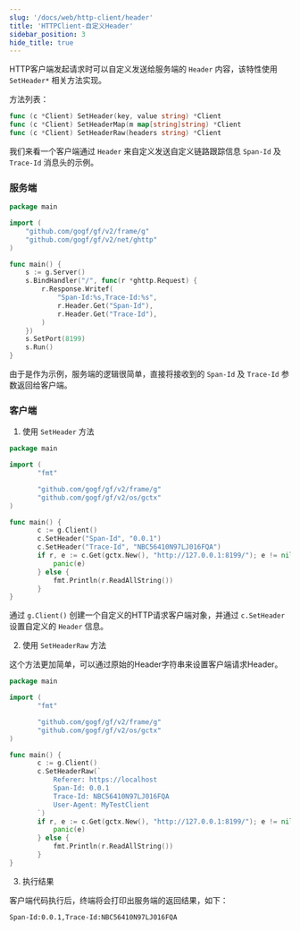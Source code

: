 ```yaml
---
slug: '/docs/web/http-client/header'
title: 'HTTPClient-自定义Header'
sidebar_position: 3
hide_title: true
---
```


HTTP客户端发起请求时可以自定义发送给服务端的 `Header` 内容，该特性使用 `SetHeader*` 相关方法实现。

方法列表：

```go
func (c *Client) SetHeader(key, value string) *Client
func (c *Client) SetHeaderMap(m map[string]string) *Client
func (c *Client) SetHeaderRaw(headers string) *Client
```

我们来看一个客户端通过 `Header` 来自定义发送自定义链路跟踪信息 `Span-Id` 及 `Trace-Id` 消息头的示例。

### 服务端

```go
package main

import (
    "github.com/gogf/gf/v2/frame/g"
    "github.com/gogf/gf/v2/net/ghttp"
)

func main() {
    s := g.Server()
    s.BindHandler("/", func(r *ghttp.Request) {
        r.Response.Writef(
            "Span-Id:%s,Trace-Id:%s",
            r.Header.Get("Span-Id"),
            r.Header.Get("Trace-Id"),
        )
    })
    s.SetPort(8199)
    s.Run()
}
```

由于是作为示例，服务端的逻辑很简单，直接将接收到的 `Span-Id` 及 `Trace-Id` 参数返回给客户端。

### 客户端

1. 使用 `SetHeader` 方法

```go
package main

import (
       "fmt"

       "github.com/gogf/gf/v2/frame/g"
       "github.com/gogf/gf/v2/os/gctx"
)

func main() {
       c := g.Client()
       c.SetHeader("Span-Id", "0.0.1")
       c.SetHeader("Trace-Id", "NBC56410N97LJ016FQA")
       if r, e := c.Get(gctx.New(), "http://127.0.0.1:8199/"); e != nil {
           panic(e)
       } else {
           fmt.Println(r.ReadAllString())
       }
}
```

通过 `g.Client()` 创建一个自定义的HTTP请求客户端对象，并通过 `c.SetHeader` 设置自定义的 `Header` 信息。

2. 使用 `SetHeaderRaw` 方法

这个方法更加简单，可以通过原始的Header字符串来设置客户端请求Header。

```go
package main

import (
       "fmt"

       "github.com/gogf/gf/v2/frame/g"
       "github.com/gogf/gf/v2/os/gctx"
)

func main() {
       c := g.Client()
       c.SetHeaderRaw(`
           Referer: https://localhost
           Span-Id: 0.0.1
           Trace-Id: NBC56410N97LJ016FQA
           User-Agent: MyTestClient
       `)
       if r, e := c.Get(gctx.New(), "http://127.0.0.1:8199/"); e != nil {
           panic(e)
       } else {
           fmt.Println(r.ReadAllString())
       }
}
```

3. 执行结果

客户端代码执行后，终端将会打印出服务端的返回结果，如下：

```
Span-Id:0.0.1,Trace-Id:NBC56410N97LJ016FQA
```